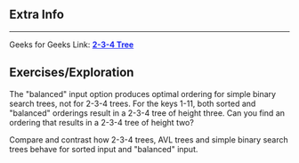 <style>
a:link {
    color: #1e28f0;
}
a:visited{
    color: #3c1478;
}
a:hover{
    color: #1e288c;
}
</style>

## Extra Info

-----

Geeks for Geeks Link: [**2-3-4 Tree**][G4GLink]


[G4GLink]: https://www.geeksforgeeks.org/dsa/2-3-4-tree/


## Exercises/Exploration

The "balanced" input option produces optimal ordering for simple binary
search trees, not for 2-3-4 trees.  For the keys 1-11, both sorted and
"balanced" orderings result in a 2-3-4 tree of height three. Can you
find an ordering that results in a 2-3-4 tree of height two?

Compare and contrast how 2-3-4 trees, AVL trees and simple binary search
trees behave for sorted input and "balanced" input.

